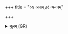 +++
title = "०४ अपाम् इदं न्ययनम्"

+++
<details><summary>मूलम् (GR)</summary>

अपाम् इदं न्ययनं  
समुद्रस्य निवेशनम् ।  
मध्ये ह्रदस्य नो गृहाः  
पराचीना मुखा कृधि ॥
</details>